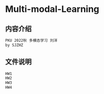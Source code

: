 # Multi-modal-Learning
## 内容介绍
```txt
PKU 2022秋 多模态学习 刘洋
by SJZHZ
```
## 文件说明
```txt
HW1
HW2
HW3
HW4
```